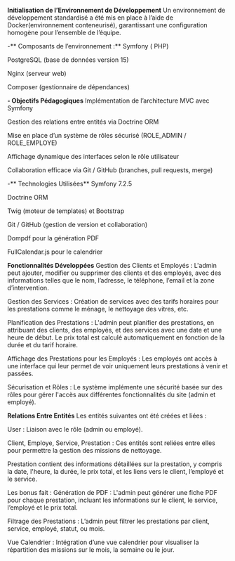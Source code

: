 
**Initialisation de l’Environnement de Développement**
Un environnement de développement standardisé a été mis en place à l’aide de Docker(environnement conteneurisé), garantissant une configuration homogène pour l’ensemble de l’équipe.

-** Composants de l’environnement :**
Symfony ( PHP)

PostgreSQL (base de données version 15)

Nginx (serveur web)

Composer (gestionnaire de dépendances)


**- Objectifs Pédagogiques**
Implémentation de l’architecture MVC avec Symfony

Gestion des relations entre entités via Doctrine ORM

Mise en place d’un système de rôles sécurisé (ROLE_ADMIN / ROLE_EMPLOYE)

Affichage dynamique des interfaces selon le rôle utilisateur

Collaboration efficace via Git / GitHub (branches, pull requests, merge)

-** Technologies Utilisées**
Symfony 7.2.5

Doctrine ORM

Twig (moteur de templates) et Bootstrap

Git / GitHub (gestion de version et collaboration)

Dompdf pour la génération PDF 

FullCalendar.js pour le calendrier 


**Fonctionnalités Développées**
Gestion des Clients et Employés : L'admin peut ajouter, modifier ou supprimer des clients et des employés, avec des informations telles que le nom, l’adresse, le téléphone, l’email et la zone d’intervention.

Gestion des Services : Création de services avec des tarifs horaires pour les prestations comme le ménage, le nettoyage des vitres, etc.

Planification des Prestations : L'admin peut planifier des prestations, en attribuant des clients, des employés, et des services avec une date et une heure de début. Le prix total est calculé automatiquement en fonction de la durée et du tarif horaire.

Affichage des Prestations pour les Employés : Les employés ont accès à une interface qui leur permet de voir uniquement leurs prestations à venir et passées.

Sécurisation et Rôles : Le système implémente une sécurité basée sur des rôles pour gérer l'accès aux différentes fonctionnalités du site (admin et employé).

**Relations Entre Entités**
Les entités suivantes ont été créées et liées :

User : Liaison avec le rôle (admin ou employé).

Client, Employe, Service, Prestation : Ces entités sont reliées entre elles pour permettre la gestion des missions de nettoyage.

Prestation contient des informations détaillées sur la prestation, y compris la date, l'heure, la durée, le prix total, et les liens vers le client, l’employé et le service.

Les bonus fait :
Génération de PDF : L'admin peut générer une fiche PDF pour chaque prestation, incluant les informations sur le client, le service, l’employé et le prix total.

Filtrage des Prestations : L’admin peut filtrer les prestations par client, service, employé, statut, ou mois.

Vue Calendrier : Intégration d’une vue calendrier pour visualiser la répartition des missions sur le mois, la semaine ou le jour.



